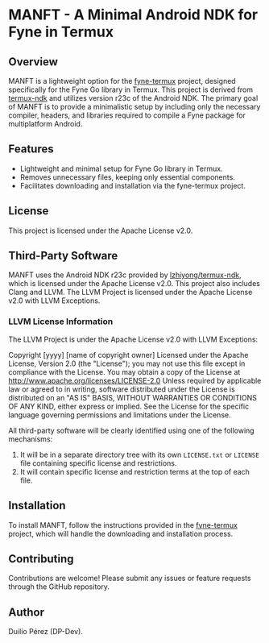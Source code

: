 # MANFT - A Minimal Android NDK for Fyne in Termux

## Overview

MANFT is a lightweight option for the [fyne-termux](https://github.com/MatejMagat305/fyne-termux) project, designed specifically for the Fyne Go library in Termux. This project is derived from [termux-ndk](https://github.com/lzhiyong/termux-ndk) and utilizes version r23c of the Android NDK. The primary goal of MANFT is to provide a minimalistic setup by including only the necessary compiler, headers, and libraries required to compile a Fyne package for multiplatform Android.

## Features

- Lightweight and minimal setup for Fyne Go library in Termux.
- Removes unnecessary files, keeping only essential components.
- Facilitates downloading and installation via the fyne-termux project.

## License

This project is licensed under the Apache License v2.0.

## Third-Party Software

MANFT uses the Android NDK r23c provided by [lzhiyong/termux-ndk](https://github.com/lzhiyong/termux-ndk), which is licensed under the Apache License v2.0. This project also includes Clang and LLVM. The LLVM Project is licensed under the Apache License v2.0 with LLVM Exceptions.

### LLVM License Information

The LLVM Project is under the Apache License v2.0 with LLVM Exceptions:

Copyright [yyyy] [name of copyright owner] Licensed under the Apache License, Version 2.0 (the "License"); you may not use this file except in compliance with the License. You may obtain a copy of the License at http://www.apache.org/licenses/LICENSE-2.0 Unless required by applicable law or agreed to in writing, software distributed under the License is distributed on an "AS IS" BASIS, WITHOUT WARRANTIES OR CONDITIONS OF ANY KIND, either express or implied. See the License for the specific language governing permissions and limitations under the License.

All third-party software will be clearly identified using one of the following mechanisms:

1. It will be in a separate directory tree with its own `LICENSE.txt` or `LICENSE` file containing specific license and restrictions.
2. It will contain specific license and restriction terms at the top of each file.

## Installation

To install MANFT, follow the instructions provided in the [fyne-termux](https://github.com/MatejMagat305/fyne-termux) project, which will handle the downloading and installation process.

## Contributing

Contributions are welcome! Please submit any issues or feature requests through the GitHub repository.

## Author
Duilio Pérez (DP-Dev).
